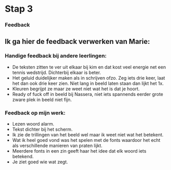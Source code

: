 # Stap 3
### Feedback

## Ik ga hier de feedback verwerken van Marie:

### Handige feedback bij andere leerlingen:
- De teksten zitten te ver uit elkaar bij kim en dat kost veel energie net een tennis wedstrijd. Dichterbij elkaar is beter.
- Het geluid duidelijker maken als in schrijven ofzo. Zeg iets drie keer, laat het dan ook drie keer zien. Niet lang in beeld laten staan dan lijkt het 1x.
- Kleuren begrijpt ze maar ze weet niet wat het is dat je hoort.
- Ready of fuck off in beeld bij Nassera, niet iets spannends eerder grote zware plek in beeld niet fijn.

### Feedback op mijn werk:
- Lezen woord alarm.
- Tekst dichter bij het scherm.
- Ik zie de trillingen van het beeld wel maar ik weet niet wat het betekent.
- Wat ik heel goed vond was het spelen met de fonts waardoor het echt als verschillende manieren van praten lijkt. 
- Meerdere fonts in een zin geeft haar het idee dat elk woord iets betekend.
- Je ziet goed wie wat zegt.
